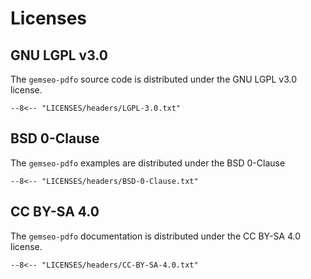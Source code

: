 <!--
Copyright 2021 IRT Saint Exupéry, https://www.irt-saintexupery.com

This work is licensed under the Creative Commons Attribution-ShareAlike 4.0
International License. To view a copy of this license, visit
http://creativecommons.org/licenses/by-sa/4.0/ or send a letter to Creative
Commons, PO Box 1866, Mountain View, CA 94042, USA.
-->

# Licenses

## GNU LGPL v3.0
The `gemseo-pdfo` source code is distributed under the GNU LGPL v3.0 license.
```
--8<-- "LICENSES/headers/LGPL-3.0.txt"
```

## BSD 0-Clause
The `gemseo-pdfo` examples are distributed under the BSD 0-Clause
```
--8<-- "LICENSES/headers/BSD-0-Clause.txt"
```

## CC BY-SA 4.0
The `gemseo-pdfo` documentation is distributed under the CC BY-SA 4.0 license.
```
--8<-- "LICENSES/headers/CC-BY-SA-4.0.txt"
```
